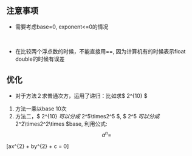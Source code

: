## 注意事项

- 需要考虑base=0, exponent<=0的情况
<br>

- 在比较两个浮点数的时候，不能直接用==, 因为计算机有的时候表示float double的时候有误差




## 优化

- 对于方法２求普通次方，运用了递归：比如求$ 2^{10} $
1. 方法一乘以base 10次
2. 方法二，$ 2^{10} $可以分成$ 2^5\times2^5 $, $ 2^5 $可以分成$ 2^2\times2^2\times $base, 利用公式:
$$ a^n= $$


\[ax^{2} + by^{2} + c = 0\]


